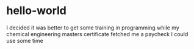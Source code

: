 # hello-world
I decided it was better to get some training in programming while my chemical engineering masters certificate fetched me a paycheck I could use some time  
